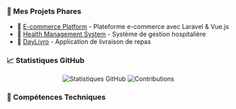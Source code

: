 
### 🚀 Mes Projets Phares

- 🛒 [E-commerce Platform](https://github.com/roomdada/ecommerce) - Plateforme e-commerce avec Laravel & Vue.js
- 🏥 [Health Management System](https://github.com/roomdada/hms) - Système de gestion hospitalière
- 📱 [DayLivro](https://github.com/roomdada/daylivro) - Application de livraison de repas

### 📈 Statistiques GitHub

<p align="center">
  <img src="https://github-readme-stats.vercel.app/api?username=roomdada&show_icons=true&theme=radical" alt="Statistiques GitHub"/>
  <img src="https://github-readme-streak-stats.herokuapp.com/?user=roomdada&theme=radical" alt="Contributions"/>
</p>

### 💼 Compétences Techniques
